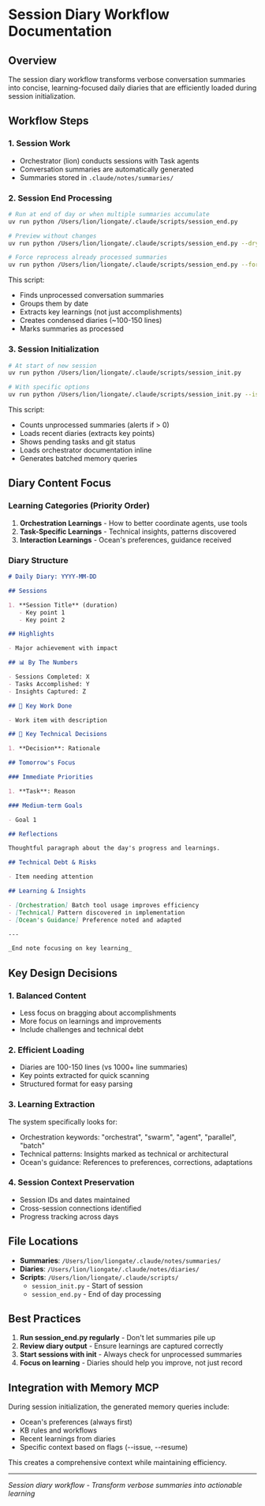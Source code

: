 # Session Diary Workflow Documentation

## Overview

The session diary workflow transforms verbose conversation summaries into
concise, learning-focused daily diaries that are efficiently loaded during
session initialization.

## Workflow Steps

### 1. Session Work

- Orchestrator (lion) conducts sessions with Task agents
- Conversation summaries are automatically generated
- Summaries stored in `.claude/notes/summaries/`

### 2. Session End Processing

```bash
# Run at end of day or when multiple summaries accumulate
uv run python /Users/lion/liongate/.claude/scripts/session_end.py

# Preview without changes
uv run python /Users/lion/liongate/.claude/scripts/session_end.py --dry-run

# Force reprocess already processed summaries
uv run python /Users/lion/liongate/.claude/scripts/session_end.py --force
```

This script:

- Finds unprocessed conversation summaries
- Groups them by date
- Extracts key learnings (not just accomplishments)
- Creates condensed diaries (~100-150 lines)
- Marks summaries as processed

### 3. Session Initialization

```bash
# At start of new session
uv run python /Users/lion/liongate/.claude/scripts/session_init.py

# With specific options
uv run python /Users/lion/liongate/.claude/scripts/session_init.py --issue 123 --resume
```

This script:

- Counts unprocessed summaries (alerts if > 0)
- Loads recent diaries (extracts key points)
- Shows pending tasks and git status
- Loads orchestrator documentation inline
- Generates batched memory queries

## Diary Content Focus

### Learning Categories (Priority Order)

1. **Orchestration Learnings** - How to better coordinate agents, use tools
2. **Task-Specific Learnings** - Technical insights, patterns discovered
3. **Interaction Learnings** - Ocean's preferences, guidance received

### Diary Structure

```markdown
# Daily Diary: YYYY-MM-DD

## Sessions

1. **Session Title** (duration)
   - Key point 1
   - Key point 2

## Highlights

- Major achievement with impact

## 📊 By The Numbers

- Sessions Completed: X
- Tasks Accomplished: Y
- Insights Captured: Z

## 🔧 Key Work Done

- Work item with description

## 🔑 Key Technical Decisions

1. **Decision**: Rationale

## Tomorrow's Focus

### Immediate Priorities

1. **Task**: Reason

### Medium-term Goals

- Goal 1

## Reflections

Thoughtful paragraph about the day's progress and learnings.

## Technical Debt & Risks

- Item needing attention

## Learning & Insights

- [Orchestration] Batch tool usage improves efficiency
- [Technical] Pattern discovered in implementation
- [Ocean's Guidance] Preference noted and adapted

---

_End note focusing on key learning_
```

## Key Design Decisions

### 1. Balanced Content

- Less focus on bragging about accomplishments
- More focus on learnings and improvements
- Include challenges and technical debt

### 2. Efficient Loading

- Diaries are 100-150 lines (vs 1000+ line summaries)
- Key points extracted for quick scanning
- Structured format for easy parsing

### 3. Learning Extraction

The system specifically looks for:

- Orchestration keywords: "orchestrat", "swarm", "agent", "parallel", "batch"
- Technical patterns: Insights marked as technical or architectural
- Ocean's guidance: References to preferences, corrections, adaptations

### 4. Session Context Preservation

- Session IDs and dates maintained
- Cross-session connections identified
- Progress tracking across days

## File Locations

- **Summaries**: `/Users/lion/liongate/.claude/notes/summaries/`
- **Diaries**: `/Users/lion/liongate/.claude/notes/diaries/`
- **Scripts**: `/Users/lion/liongate/.claude/scripts/`
  - `session_init.py` - Start of session
  - `session_end.py` - End of day processing

## Best Practices

1. **Run session_end.py regularly** - Don't let summaries pile up
2. **Review diary output** - Ensure learnings are captured correctly
3. **Start sessions with init** - Always check for unprocessed summaries
4. **Focus on learning** - Diaries should help you improve, not just record

## Integration with Memory MCP

During session initialization, the generated memory queries include:

- Ocean's preferences (always first)
- KB rules and workflows
- Recent learnings from diaries
- Specific context based on flags (--issue, --resume)

This creates a comprehensive context while maintaining efficiency.

---

_Session diary workflow - Transform verbose summaries into actionable learning_
